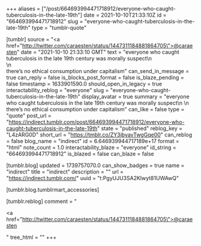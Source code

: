+++
aliases = ["/post/664693994471718912/everyone-who-caught-tuberculosis-in-the-late-19th"]
date = 2021-10-10T21:33:10Z
id = "664693994471718912"
slug = "everyone-who-caught-tuberculosis-in-the-late-19th"
type = "tumblr-quote"

[tumblr]
source = "<a href=\"http://twitter.com/caraesten/status/1447311184881864705\">@caraesten</a>"
date = "2021-10-10 21:33:10 GMT"
text = "everyone who caught tuberculosis in the late 19th century was morally suspect\n<br/>\n<br/>there&rsquo;s no ethical consumption under capitalism"
can_send_in_message = true
can_reply = false
is_blocks_post_format = false
is_blaze_pending = false
timestamp = 1633901590.0
should_open_in_legacy = true
interactability_reblog = "everyone"
slug = "everyone-who-caught-tuberculosis-in-the-late-19th"
display_avatar = true
summary = "everyone who caught tuberculosis in the late 19th century was morally suspect\n \n there’s no ethical consumption under capitalism"
can_like = false
type = "quote"
post_url = "https://indirect.tumblr.com/post/664693994471718912/everyone-who-caught-tuberculosis-in-the-late-19th"
state = "published"
reblog_key = "L4zARG0D"
short_url = "https://tmblr.co/ZY3jbyavTwgGqe00"
can_reblog = false
blog_name = "indirect"
id = 6.646939944717189e+17
format = "html"
note_count = 1.0
interactability_blaze = "everyone"
id_string = "664693994471718912"
is_blazed = false
can_blaze = false

[tumblr.blog]
updated = 1739757070.0
can_show_badges = true
name = "indirect"
title = "indirect"
description = ""
url = "https://indirect.tumblr.com/"
uuid = "t:PgyUJU3SA2Klwyt81UWAwQ"

[tumblr.blog.tumblrmart_accessories]

[tumblr.reblog]
comment = "<p><a href=\"http://twitter.com/caraesten/status/1447311184881864705\">@caraesten</a></p>"
tree_html = ""
+++
